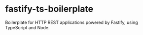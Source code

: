 # fastify-ts-boilerplate

Boilerplate for HTTP REST applications powered by Fastify, using TypeScript and Node.

